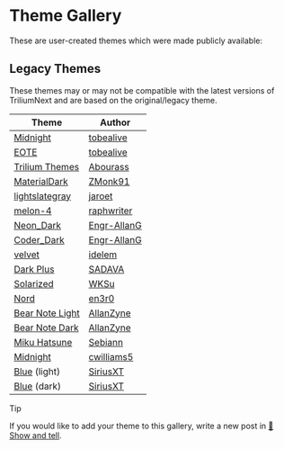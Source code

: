 # Theme Gallery
These are user-created themes which were made publicly available:

## Legacy Themes

These themes may or may not be compatible with the latest versions of TriliumNext and are based on the original/legacy theme.

| Theme | Author |
| --- | --- |
| [Midnight](https://github.com/tobealive/trilium-midnight-theme) | [tobealive](https://github.com/tobealive) |
| [EOTE](https://github.com/tobealive/trilum-eote-theme) | [tobealive](https://github.com/tobealive) |
| [Trilium Themes](https://github.com/Abourass/TriliumThemes) | [Abourass](https://github.com/Abourass) |
| [MaterialDark](https://github.com/ZMonk91/Material-Dark-Trilium) | [ZMonk91](https://github.com/ZMonk91) |
| [lightslategray](https://github.com/jaroet/trilium-theme-lightslategray) | [jaroet](https://github.com/jaroet) |
| [melon-4](https://github.com/raphwriter/trilium-theme-melon) | [raphwriter](https://github.com/raphwriter) |
| [Neon\_Dark](https://github.com/Engr-AllanG/trilium-themes) | [Engr-AllanG](https://github.com/Engr-AllanG) |
| [Coder\_Dark](https://github.com/Engr-AllanG/trilium-themes) | [Engr-AllanG](https://github.com/Engr-AllanG) |
| [velvet](https://github.com/idelem/trilium-theme-velvet) | [idelem](https://github.com/idelem) |
| [Dark Plus](https://github.com/SADAVA/trilium-notes-theme-dark-plus) | [SADAVA](https://github.com/SADAVA) |
| [Solarized](https://github.com/WKSu/trilium-solarized-theme) | [WKSu](https://github.com/WKSu) |
| [Nord](https://github.com/en3r0/Trilium-Nord-Theme) | [en3r0](https://github.com/en3r0) |
| [Bear Note Light](https://github.com/AllanZyne/trilium-bear-theme) | [AllanZyne](https://github.com/AllanZyne) |
| [Bear Note Dark](https://github.com/AllanZyne/trilium-bear-theme) | [AllanZyne](https://github.com/AllanZyne) |
| [Miku Hatsune](https://github.com/Sebiann/miku-hatsune-trilium-theme) | [Sebiann](https://github.com/Sebiann) |
| [Midnight](https://github.com/cwilliams5/Midnight-Trilium-Dark-Mode) | [cwilliams5](https://github.com/cwilliams5) |
| [Blue](https://github.com/SiriusXT/trilium-theme-blue) (light) | [SiriusXT](https://github.com/SiriusXT) |
| [Blue](https://github.com/SiriusXT/trilium-theme-blue) (dark) | [SiriusXT](https://github.com/SiriusXT) |

> [!TIP]
> If you would like to add your theme to this gallery, write a new post in [👐 Show and tell](https://github.com/TriliumNext/Trilium/discussions/categories/show-and-tell).